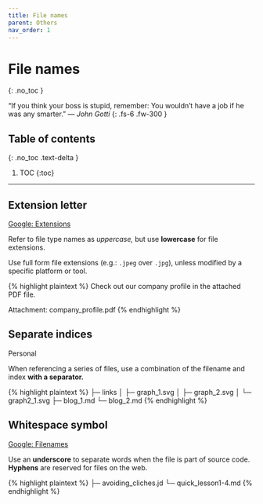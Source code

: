 ```yaml
---
title: File names
parent: Others
nav_order: 1
---
```


# File names
{: .no_toc }

&ldquo;If you think your boss is stupid, remember: You wouldn&#8217;t have a job
if he was any smarter.&rdquo;
&mdash; *John Gotti*
{: .fs-6 .fw-300 }

## Table of contents
{: .no_toc .text-delta }

1. TOC
{:toc}

---

## Extension letter

<a
  class="label label-google"
  href="https://developers.google.com/style/filenames/#file-type-names">
  Google: Extensions
</a>

Refer to file type names as *uppercase,* but use **lowercase** for file
extensions.

Use full form file extensions (e.g.: `.jpeg` over `.jpg`), unless modified by a
specific platform or tool.

{% highlight plaintext %}
Check out our company profile in the attached PDF file.

Attachment: company_profile.pdf
{% endhighlight %}

## Separate indices

<label class="label label-personal">Personal</label>

When referencing a series of files, use a combination of the filename and index
**with a separator.**

{% highlight plaintext %}
├─ links
│  ├─ graph_1.svg
│  ├─ graph_2.svg
│  └─ graph2_1.svg
├─ blog_1.md
└─ blog_2.md
{% endhighlight %}

## Whitespace symbol

<a
  class="label label-google"
  href="https://developers.google.com/style/filenames/#exceptions-for-consistency">
  Google: Filenames
</a>

Use an **underscore** to separate words when the file is part of source code.
**Hyphens** are reserved for files on the web.

{% highlight plaintext %}
├─ avoiding_cliches.jd
└─ quick_lesson1-4.md
{% endhighlight %}
